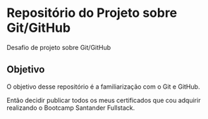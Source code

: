 # Repositório do Projeto sobre Git/GitHub
Desafio de projeto sobre Git/GitHub

## Objetivo 
O objetivo desse repositório é a familiarização com o Git e GitHub.

Então decidir publicar todos os meus certificados que cou adquirir realizando o Bootcamp Santander Fullstack.
